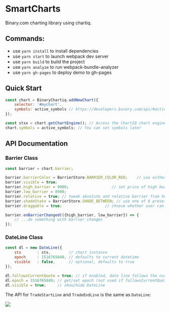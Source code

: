 # SmartCharts

Binary.com charting library using chartiq.

## Commands:
- use `yarn install` to install dependencies
- use `yarn start` to launch webpack dev server
- use `yarn build` to build the project
- use `yarn analyze` to run webpack-bundle-analyzer
- use `yarn gh-pages` to deploy demo to gh-pages

## Quick Start

```js
const chart = BinaryChartiq.addNewChart({
    selector: '#mychart',
    symbols: active_symbols // https://developers.binary.com/api/#active_symbols
});

const stxx = chart.getChartEngine(); // Access the ChartIQ chart engine
chart.symbols = active_symbols; // You can set symbols later
```

## API Documentation

### Barrier Class
```js
const barrier = chart.barrier;

barrier.barrierColor = BarrierStore.BARRIER_COLOR_RED;    // use either BarrierStore.BARRIER_COLOR_RED or BarrierStore.BARRIER_COLOR_GREEN
barrier.visible = true;
barrier.high_barrier = 9000;                   // set price of high barrier
barrier.low_barrier = 8900;
barrier.relative = true; // tweak absolute and relative barrier from here
barrier.shadeState = BarrierStore.SHADE_BETWEEN; // use one of 6 presets in BarrierStore.SHADE_*
barrier.draggable = true;                   // choose whether user can interact with barriers

barrier.onBarrierChanged(({high_barrier, low_barrier}) => {
    // ...do something with barrier changes
});

```

### DateLine Class

```js
const dl = new DateLine({
    stx       : stx,        // chart instance
    epoch     : 1516765840, // defaults to current datetime           
    visible   : false,      // optional, defaults to true   
});

dl.followsCurrentQuote = true; // if enabled, date line follows the current datetime
dl.epoch = 1516765840; // get/set epoch (not used if followsCurrentQuote is true).
dl.visible = true;     // show/hide DateLine

```

The API for `TradeStartLine` and `TradeEndLine` is the same as `DateLine`:

![](https://bruceoutdoors.files.wordpress.com/2018/01/screen-shot-2018-01-25-at-5-07-39-pm.png)

